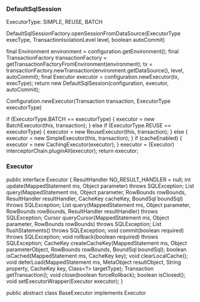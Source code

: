 
### DefaultSqlSession

ExecutorType: SIMPLE, REUSE, BATCH

DefaultSqlSessionFactory.openSessionFromDataSource(ExecutorType execType, TransactionIsolationLevel level, boolean autoCommit)

final Environment environment = configuration.getEnvironment();
final TransactionFactory transactionFactory = getTransactionFactoryFromEnvironment(environment);
tx = transactionFactory.newTransaction(environment.getDataSource(), level, autoCommit);
final Executor executor = configuration.newExecutor(tx, execType);
return new DefaultSqlSession(configuration, executor, autoCommit);



Configuration.newExecutor(Transaction transaction, ExecutorType executorType)

if (ExecutorType.BATCH == executorType) {
  executor = new BatchExecutor(this, transaction);
} else if (ExecutorType.REUSE == executorType) {
  executor = new ReuseExecutor(this, transaction);
} else {
  executor = new SimpleExecutor(this, transaction);
}
if (cacheEnabled) {
  executor = new CachingExecutor(executor);
}
executor = (Executor) interceptorChain.pluginAll(executor);
return executor;


### Executor

public interface Executor {
  ResultHandler NO_RESULT_HANDLER = null;
  int update(MappedStatement ms, Object parameter) throws SQLException;
  <E> List<E> query(MappedStatement ms, Object parameter, RowBounds rowBounds, ResultHandler resultHandler, CacheKey cacheKey, BoundSql boundSql) throws SQLException;
  <E> List<E> query(MappedStatement ms, Object parameter, RowBounds rowBounds, ResultHandler resultHandler) throws SQLException;
  <E> Cursor<E> queryCursor(MappedStatement ms, Object parameter, RowBounds rowBounds) throws SQLException;
  List<BatchResult> flushStatements() throws SQLException;
  void commit(boolean required) throws SQLException;
  void rollback(boolean required) throws SQLException;
  CacheKey createCacheKey(MappedStatement ms, Object parameterObject, RowBounds rowBounds, BoundSql boundSql);
  boolean isCached(MappedStatement ms, CacheKey key);
  void clearLocalCache();
  void deferLoad(MappedStatement ms, MetaObject resultObject, String property, CacheKey key, Class<?> targetType);
  Transaction getTransaction();
  void close(boolean forceRollback);
  boolean isClosed();
  void setExecutorWrapper(Executor executor);
}


public abstract class BaseExecutor implements Executor





























